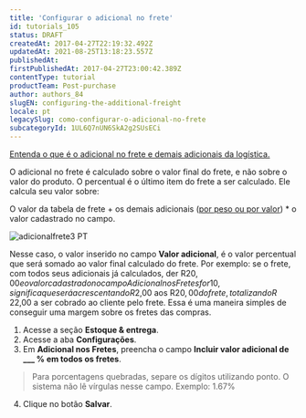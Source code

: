 ```yaml
---
title: 'Configurar o adicional no frete'
id: tutorials_105
status: DRAFT
createdAt: 2017-04-27T22:19:32.492Z
updatedAt: 2021-08-25T13:18:23.557Z
publishedAt: 
firstPublishedAt: 2017-04-27T23:00:42.389Z
contentType: tutorial
productTeam: Post-purchase
author: authors_84
slugEN: configuring-the-additional-freight
locale: pt
legacySlug: como-configurar-o-adicional-no-frete
subcategoryId: 1UL6Q7nUN6SkA2g2SUsECi
---
```


[Entenda o que é o adicional no frete e demais adicionais da logística.](/tutorial/como-funciona-o-adicional-de-frete "Entenda o que é o adicional no frete e demais adicionais da logística.")


O adicional no frete é calculado sobre o valor final do frete, e não sobre o valor do produto. O percentual é o último item do frete a ser calculado. Ele calcula seu valor sobre:

O valor da tabela de frete + os demais adicionais ([por peso ou por valor](https://help.vtex.com/pt/tutorial/como-funciona-o-adicional-de-frete)) * o valor cadastrado no campo.

![adicionalfrete3 PT](//images.ctfassets.net/alneenqid6w5/Q9pu2UYMAEM0gs200yAmw/0442d1b40cba53fb7237b27df323fe08/adicionalfrete3_PT.png)

Nesse caso, o valor inserido no campo __Valor adicional__, é o valor percentual que será somado ao valor final calculado do frete. Por exemplo: se o frete, com todos seus adicionais já calculados, der R$20,00 e o valor cadastrado no campo Adicional nos Fretes for 10, significa que será acrescentando R$2,00 aos R$20,00 do frete, totalizando R$ 22,00 a ser cobrado ao cliente pelo frete. Essa é uma maneira simples de conseguir uma margem sobre os fretes das compras.


 1. Acesse a seção **Estoque & entrega**.  
 2. Acesse a aba **Configurações**.  
 3. Em **Adicional nos Fretes**, preencha o campo **Incluir valor adicional de ___ % em todos os fretes**.  
 > Para porcentagens quebradas, separe os dígitos utilizando ponto. O sistema não lê vírgulas nesse campo. Exemplo: 1.67%     
 4. Clique no botão **Salvar**.  

